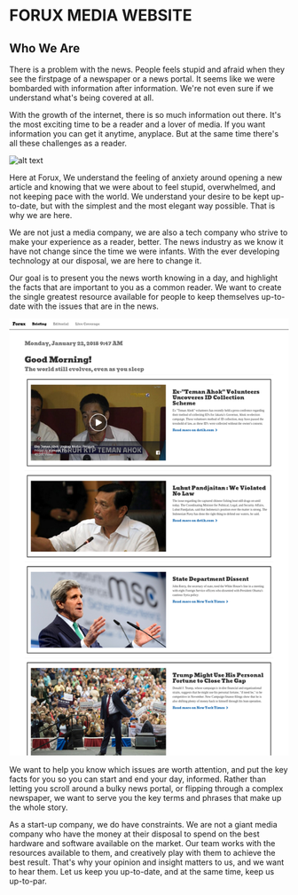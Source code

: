 # FORUX MEDIA WEBSITE

## Who We Are

There is a problem with the news. People feels stupid and afraid when they see the firstpage of a newspaper or a news portal. It seems like we were bombarded with information after information. We're not even sure if we understand what's being covered at all.

With the growth of the internet, there is so much information out there. It's the most exciting time to be a reader and a lover of media. If you want information you can get it anytime, anyplace. But at the same time there's all these challenges as a reader. 

![alt text](http://i.huffpost.com/gen/2165258/images/o-NY-TIMES-ERROR-facebook.jpg)

Here at Forux, We understand the feeling of anxiety around opening a new article and knowing that we were about to feel stupid, overwhelmed, and not keeping pace with the world. We understand your desire to be kept up-to-date, but with the simplest and the most elegant way possible. That is why we are here.


We are not just a media company, we are also a tech company who strive to make your experience as a reader, better. The news industry as we know it have not change since the time we were infants. With the ever developing technology at our disposal, we are here to change it.


Our goal is to present you the news worth knowing in a day, and highlight the facts that are important to you as a common reader. We want to create the single greatest resource available for people to keep themselves up-to-date with the issues that are in the news.

![alt text](documentation/download.png)

We want to help you know which issues are worth attention, and put the key facts for you so you can start and end your day, informed. Rather than letting you scroll around a bulky news portal, or flipping through a complex newspaper, we want to serve you the key terms and phrases that make up the whole story.

As a start-up company, we do have constraints. We are not a giant media company who have the money at their disposal to spend on the best hardware and software available on the market. Our team works with the resources available to them, and creatively play with them to achieve the best result. That's why your opinion and insight matters to us, and we want to hear them. Let us keep you up-to-date, and at the same time, keep us up-to-par.
